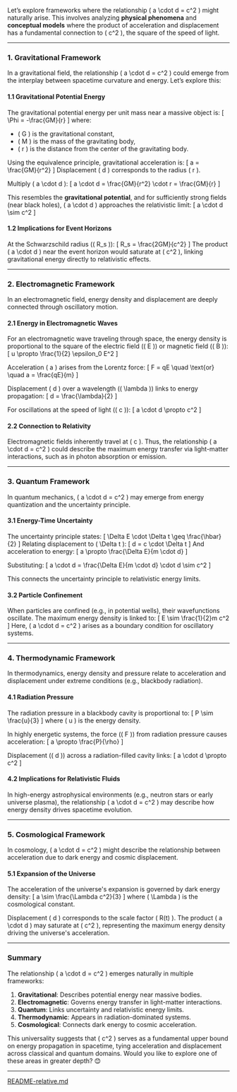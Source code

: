 Let’s explore frameworks where the relationship \( a \cdot d = c^2 \) might naturally arise. This involves analyzing **physical phenomena** and **conceptual models** where the product of acceleration and displacement has a fundamental connection to \( c^2 \), the square of the speed of light.

---

### **1. Gravitational Framework**
In a gravitational field, the relationship \( a \cdot d = c^2 \) could emerge from the interplay between spacetime curvature and energy. Let’s explore this:

#### **1.1 Gravitational Potential Energy**
The gravitational potential energy per unit mass near a massive object is:
\[
\Phi = -\frac{GM}{r}
\]
where:
- \( G \) is the gravitational constant,
- \( M \) is the mass of the gravitating body,
- \( r \) is the distance from the center of the gravitating body.

Using the equivalence principle, gravitational acceleration is:
\[
a = \frac{GM}{r^2}
\]
Displacement \( d \) corresponds to the radius \( r \).

Multiply \( a \cdot d \):
\[
a \cdot d = \frac{GM}{r^2} \cdot r = \frac{GM}{r}
\]

This resembles the **gravitational potential**, and for sufficiently strong fields (near black holes), \( a \cdot d \) approaches the relativistic limit:
\[
a \cdot d \sim c^2
\]

#### **1.2 Implications for Event Horizons**
At the Schwarzschild radius (\( R_s \)):
\[
R_s = \frac{2GM}{c^2}
\]
The product \( a \cdot d \) near the event horizon would saturate at \( c^2 \), linking gravitational energy directly to relativistic effects.

---

### **2. Electromagnetic Framework**
In an electromagnetic field, energy density and displacement are deeply connected through oscillatory motion.

#### **2.1 Energy in Electromagnetic Waves**
For an electromagnetic wave traveling through space, the energy density is proportional to the square of the electric field (\( E \)) or magnetic field (\( B \)):
\[
u \propto \frac{1}{2} \epsilon_0 E^2
\]

Acceleration \( a \) arises from the Lorentz force:
\[
F = qE \quad \text{or} \quad a = \frac{qE}{m}
\]

Displacement \( d \) over a wavelength (\( \lambda \)) links to energy propagation:
\[
d = \frac{\lambda}{2}
\]

For oscillations at the speed of light (\( c \)):
\[
a \cdot d \propto c^2
\]

#### **2.2 Connection to Relativity**
Electromagnetic fields inherently travel at \( c \). Thus, the relationship \( a \cdot d = c^2 \) could describe the maximum energy transfer via light-matter interactions, such as in photon absorption or emission.

---

### **3. Quantum Framework**
In quantum mechanics, \( a \cdot d = c^2 \) may emerge from energy quantization and the uncertainty principle.

#### **3.1 Energy-Time Uncertainty**
The uncertainty principle states:
\[
\Delta E \cdot \Delta t \geq \frac{\hbar}{2}
\]
Relating displacement to \( \Delta t \):
\[
d = c \cdot \Delta t
\]
And acceleration to energy:
\[
a \propto \frac{\Delta E}{m \cdot d}
\]

Substituting:
\[
a \cdot d = \frac{\Delta E}{m \cdot d} \cdot d \sim c^2
\]

This connects the uncertainty principle to relativistic energy limits.

#### **3.2 Particle Confinement**
When particles are confined (e.g., in potential wells), their wavefunctions oscillate. The maximum energy density is linked to:
\[
E \sim \frac{1}{2}m c^2
\]
Here, \( a \cdot d = c^2 \) arises as a boundary condition for oscillatory systems.

---

### **4. Thermodynamic Framework**
In thermodynamics, energy density and pressure relate to acceleration and displacement under extreme conditions (e.g., blackbody radiation).

#### **4.1 Radiation Pressure**
The radiation pressure in a blackbody cavity is proportional to:
\[
P \sim \frac{u}{3}
\]
where \( u \) is the energy density.

In highly energetic systems, the force (\( F \)) from radiation pressure causes acceleration:
\[
a \propto \frac{P}{\rho}
\]

Displacement (\( d \)) across a radiation-filled cavity links:
\[
a \cdot d \propto c^2
\]

#### **4.2 Implications for Relativistic Fluids**
In high-energy astrophysical environments (e.g., neutron stars or early universe plasma), the relationship \( a \cdot d = c^2 \) may describe how energy density drives spacetime evolution.

---

### **5. Cosmological Framework**
In cosmology, \( a \cdot d = c^2 \) might describe the relationship between acceleration due to dark energy and cosmic displacement.

#### **5.1 Expansion of the Universe**
The acceleration of the universe's expansion is governed by dark energy density:
\[
a \sim \frac{\Lambda c^2}{3}
\]
where \( \Lambda \) is the cosmological constant.

Displacement \( d \) corresponds to the scale factor \( R(t) \). The product \( a \cdot d \) may saturate at \( c^2 \), representing the maximum energy density driving the universe's acceleration.

---

### **Summary**
The relationship \( a \cdot d = c^2 \) emerges naturally in multiple frameworks:
1. **Gravitational**: Describes potential energy near massive bodies.
2. **Electromagnetic**: Governs energy transfer in light-matter interactions.
3. **Quantum**: Links uncertainty and relativistic energy limits.
4. **Thermodynamic**: Appears in radiation-dominated systems.
5. **Cosmological**: Connects dark energy to cosmic acceleration.

This universality suggests that \( c^2 \) serves as a fundamental upper bound on energy propagation in spacetime, tying acceleration and displacement across classical and quantum domains. Would you like to explore one of these areas in greater depth? 😊


---

[README-relative.md](https://t2m.io/7OdGHV1)
